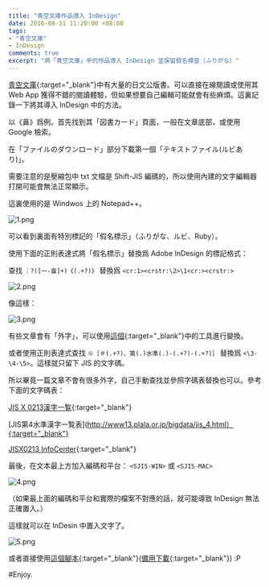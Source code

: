 ```yaml
---
title: "青空文庫作品導入 InDesign"
date: 2016-08-31 11:20:00 +08:00
tags:
- "青空文庫"
- InDesign
comments: true
excerpt: "將「青空文庫」中的作品導入 InDesign 並保留假名標音（ふりがな）"
---
```


[青空文庫](http://www.aozora.gr.jp/){:target="_blank"}中有大量的日文公版書。可以直接在線閱讀或使用其 Web App 獲得不錯的閱讀體驗，但如果想要自己編輯可能就會有些麻煩。這裏記錄一下將其導入 InDesign 中的方法。

以《鼻》爲例。首先找到其「図書カード」頁面，一般在文章底部，或使用 Google 檢索。

在「ファイルのダウンロード」部分下載第一個「テキストファイル(ルビあり)」。

需要注意的是壓縮包中 txt 文檔是 Shift-JIS 編碼的，所以使用內建的文字編輯器打開可能會無法正常顯示。

這裏使用的是 Windwos 上的 Notepad++。

![1.png](https://ooo.0o0.ooo/2016/08/31/57c656a22455b.png)

可以看到裏面有特別標記的「假名標示」（ふりがな、ルビ、Ruby）。

使用下面的正則表達式將「假名標示」替換爲 Adobe InDesign 的標記格式：

查找 `｜?([一-龠]+)《(.+?)》` 替換爲 `<cr:1><crstr:\2>\1<cr:><crstr:>`

![2.png](https://ooo.0o0.ooo/2016/08/31/57c656a1bbfd4.png)

像這樣：

![3.png](https://ooo.0o0.ooo/2016/08/31/57c656a22ddb5.png)

有些文章會有「外字」，可以使用[這個](http://www.kabipan.com/computer/mobi/aozora_kanji.html){:target="_blank"}中的工具進行變換。

或者使用正則表達式查找 `※［＃(.+?)、第(.)水準(.)-(.+?)-(.+?)］` 替換爲 `<\3-\4-\5>`。這樣就只留下 JIS 的文字碼。

所以畢竟一篇文章不會有很多外字，自己手動查找並參照字碼表替換也可以。參考下面的文字碼表：

[JIS X 0213漢字一覧](https://ja.wikipedia.org/wiki/JIS_X_0213%E6%BC%A2%E5%AD%97%E4%B8%80%E8%A6%A7%E3%81%AE1%E9%9D%A2){:target="_blank"}

[JIS第4水準漢字一覧表](http://www13.plala.or.jp/bigdata/jis_4.html）{:target="_blank"}

[JISX0213 InfoCenter](http://www.jca.apc.org/~earthian/aozora/0213.html){:target="_blank"}

最後，在文本最上方加入編碼和平台：
`<SJIS-WIN>` 或 `<SJIS-MAC>`

![4.png](https://ooo.0o0.ooo/2016/08/31/57c656a2542a2.png)

（如果最上面的編碼和平台和實際的檔案不對應的話，就可能導致 InDesign 無法正確置入。）

這樣就可以在 InDesin 中置入文字了。

![5.png](https://ooo.0o0.ooo/2016/08/31/57c656a1c2bf3.png)

或者直接使用[這個腳本](http://sysys.blog.shinobi.jp/Entry/34/){:target="_blank"}([備用下載](http://s000.tinyupload.com/index.php?file_id=00335054660285620874){:target="_blank"}) :P

#Enjoy.